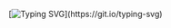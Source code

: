 [![Typing SVG](https://readme-typing-svg.herokuapp.com/?lines=Fuyoooohhhhhh......!!!!!!)](https://git.io/typing-svg)
